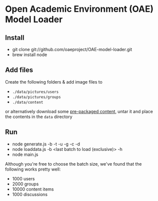 # Open Academic Environment (OAE) Model Loader

## Install

* git clone git://github.com/oaeproject/OAE-model-loader.git
* brew install node

## Add files

Create the following folders & add image files to 

* `./data/pictures/users`
* `./data/pictures/groups`
* `./data/content`

or alternatively download some [pre-packaged content](https://s3.amazonaws.com/oae-performance-files/model-loader-data.tar.gz), untar it and place the contents in the `data` directory

## Run

* node generate.js -b <number of batches> -t <tenant alias> -u <number of users to generate> -g <number of groups to generate> -c <number of content items to generate> -d <number of discussions to generate>
* node loaddata.js -b <last batch to load (exclusive)> -h <OAE url>
* node main.js

Although you're free to choose the batch size, we've found that the following works pretty well:

* 1000 users
* 2000 groups
* 10000 content items
* 1000 discussions
